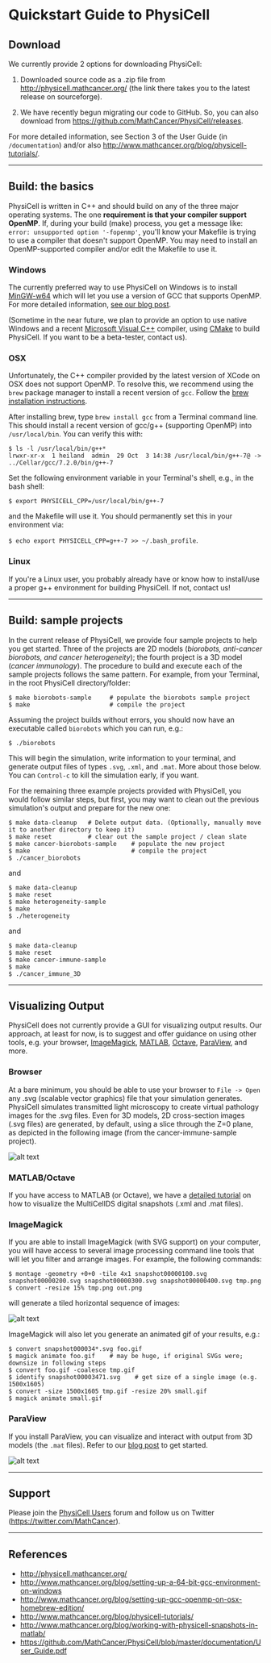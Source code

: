 # Quickstart Guide to PhysiCell 


## Download

We currently provide 2 options for downloading PhysiCell:

1) Downloaded source code as a .zip file from http://physicell.mathcancer.org/ 
(the link there takes you to the latest release on sourceforge).
<!-- https://sourceforge.net/projects/physicell/files/PhysiCell/PhysiCell%201.2.1 -->

2) We have recently begun migrating our code to GitHub. So, you can also download from https://github.com/MathCancer/PhysiCell/releases.

For more detailed information, see Section 3 of the User Guide (in `/documentation`)
and/or also http://www.mathcancer.org/blog/physicell-tutorials/.

<hr> <!---------------------------------------------->

## Build: the basics

PhysiCell is written in C++ and should build on any of the three major operating systems. 
The one <b>requirement is that your compiler support OpenMP</b>. If, during your build (make) process, you get
a message like: `error: unsupported option '-fopenmp'`, you'll know your Makefile is trying to use a compiler
that doesn't support OpenMP. You may need to install an OpenMP-supported compiler and/or edit the Makefile to use it.

### Windows

The currently preferred way to use PhysiCell on Windows is to install [MinGW-w64](https://sourceforge.net/projects/mingw-w64/) which will let you use 
a version of GCC that supports OpenMP. For more detailed information, 
[see our blog post](http://www.mathcancer.org/blog/setting-up-a-64-bit-gcc-environment-on-windows).

(Sometime in the near future, we plan to provide an option to use native Windows and a recent 
[Microsoft Visual C++](https://support.microsoft.com/en-us/help/2977003/the-latest-supported-visual-c-downloads) compiler,
using [CMake](https://cmake.org/download/) to build PhysiCell. If you want to be a beta-tester, contact us).

### OSX

Unfortunately, the C++ compiler provided by the latest version of XCode on OSX does not support OpenMP.
To resolve this, we recommend using the `brew` package manager to install a recent version of `gcc`. Follow the [brew 
installation instructions](https://docs.brew.sh/Installation.html).

After installing brew, type `brew install gcc` from a Terminal command line. This 
should install a recent version of gcc/g++ (supporting OpenMP) into `/usr/local/bin`. You can verify this with:
```
$ ls -l /usr/local/bin/g++*
lrwxr-xr-x  1 heiland  admin  29 Oct  3 14:38 /usr/local/bin/g++-7@ -> ../Cellar/gcc/7.2.0/bin/g++-7
```

Set the following environment variable in your Terminal's shell, e.g., in the bash shell: 
```
$ export PHYSICELL_CPP=/usr/local/bin/g++-7
```
and the Makefile will use it. You should permanently set this in your environment via: 

`$ echo export PHYSICELL_CPP=g++-7 >> ~/.bash_profile`.

### Linux

If you're a Linux user, you probably already have or know how to install/use a proper g++ environment for 
building PhysiCell. If not, contact us!

<hr> <!---------------------------------------------->

## Build: sample projects

In the current release of PhysiCell, we provide four sample projects to help you get started. Three
of the projects are 2D models (<i>biorobots, anti-cancer biorobots, and cancer heterogeneity</i>); the fourth project
is a 3D model (<i>cancer immunology</i>). The procedure to build and execute each of the sample projects follows the same
pattern. For example, from your Terminal, in the root PhysiCell directory/folder:
```
$ make biorobots-sample     # populate the biorobots sample project
$ make                      # compile the project
```

<!-- Note: the first `make` command silently copies over project-specific files, including the Makefile. The 
second `make` command attempts to compile the (new) code. Since the Makefile is being overwritten, any edits you
may have done to the previous Makefile (e.g., changing `CC` to point to `g++-7` on OSX) will be lost. You'll need
to edit it again or find another workaround. -->

Assuming the project builds without errors, you should now have an executable called `biorobots` which you can run, e.g.:
```
$ ./biorobots
```
This will begin the simulation, write information to your terminal, and generate output files of types `.svg`, `.xml`, and `.mat`. More about those below. You can `Control-c` to kill the simulation early, if you want.

For the remaining three example projects provided with PhysiCell, you would follow similar steps, but first, you may want to clean out the previous simulation's output and prepare for the new one:
```
$ make data-cleanup   # Delete output data. (Optionally, manually move it to another directory to keep it)
$ make reset          # clear out the sample project / clean slate
$ make cancer-biorobots-sample    # populate the new project
$ make                            # compile the project
$ ./cancer_biorobots
```
and
```
$ make data-cleanup
$ make reset
$ make heterogeneity-sample
$ make 
$ ./heterogeneity
```
and
```
$ make data-cleanup
$ make reset
$ make cancer-immune-sample
$ make
$ ./cancer_immune_3D
```

<hr> <!---------------------------------------------->

## Visualizing Output

PhysiCell does not currently provide a GUI for visualizing output results. Our approach, at least for now,
is to suggest and offer guidance on using other tools, e.g. your browser, [ImageMagick](https://www.imagemagick.org), 
[MATLAB](https://www.mathworks.com/products/matlab.html), [Octave](https://octave.sourceforge.io/), 
[ParaView](https://www.paraview.org/), and more.

### Browser

At a bare minimum, you should be able to use your browser to `File -> Open` any .svg (scalable vector graphics) file 
that your simulation generates. PhysiCell simulates transmitted light microscopy to create virtual pathology images for the .svg files. Even for 3D models, 2D cross-section images (.svg files) are generated, by 
default, using a slice through the Z=0 plane, as depicted in the following image (from the cancer-immune-sample project).

![alt text](https://github.com/rheiland/PhysiCell/blob/master/documentation/images/cancer_immune_snapshot00000574_small.png "SVG slice from 3D cancer-immune-sample project")

### MATLAB/Octave

If you have access to MATLAB (or Octave), we have a [detailed tutorial](http://www.mathcancer.org/blog/working-with-physicell-snapshots-in-matlab/) on how to visualize the
MultiCellDS digital snapshots (.xml and .mat files).

### ImageMagick

If you are able to install ImageMagick (with SVG support) on your computer, you will have access to several image processing command line
tools that will let you filter and arrange images. For example, the following commands:
```
$ montage -geometry +0+0 -tile 4x1 snapshot00000100.svg snapshot00000200.svg snapshot00000300.svg snapshot00000400.svg tmp.png
$ convert -resize 15% tmp.png out.png
```
will generate a tiled horizontal sequence of images:

![alt text](https://github.com/rheiland/PhysiCell/blob/master/documentation/images/cancer_immune_seq4x1_small.png "ImageMagick can tile images")

ImageMagick will also let you generate an animated gif of your results, e.g.:
```
$ convert snapshot000034*.svg foo.gif
$ magick animate foo.gif    # may be huge, if original SVGs were; downsize in following steps
$ convert foo.gif -coalesce tmp.gif
$ identify snapshot00003471.svg    # get size of a single image (e.g. 1500x1605)
$ convert -size 1500x1605 tmp.gif -resize 20% small.gif
$ magick animate small.gif
```

### ParaView

If you install ParaView, you can visualize and interact with output from 3D models (the `.mat` files). Refer to our [blog post](http://www.mathcancer.org/blog/paraview-for-physicell-part-1/) to get started.

![alt text](https://github.com/rheiland/PhysiCell/blob/master/documentation/images/PhysiCell_ParaView_quickstart.png "ParaView w clipping planes and barchart")

<hr> <!---------------------------------------------->

## Support

Please join the [PhysiCell Users](https://groups.google.com/forum/#!forum/physicell-users) forum and follow us on Twitter  (https://twitter.com/MathCancer).

<hr> <!---------------------------------------------->

## References

* http://physicell.mathcancer.org/
* http://www.mathcancer.org/blog/setting-up-a-64-bit-gcc-environment-on-windows
* http://www.mathcancer.org/blog/setting-up-gcc-openmp-on-osx-homebrew-edition/
* http://www.mathcancer.org/blog/physicell-tutorials/
* http://www.mathcancer.org/blog/working-with-physicell-snapshots-in-matlab/
* https://github.com/MathCancer/PhysiCell/blob/master/documentation/User_Guide.pdf
